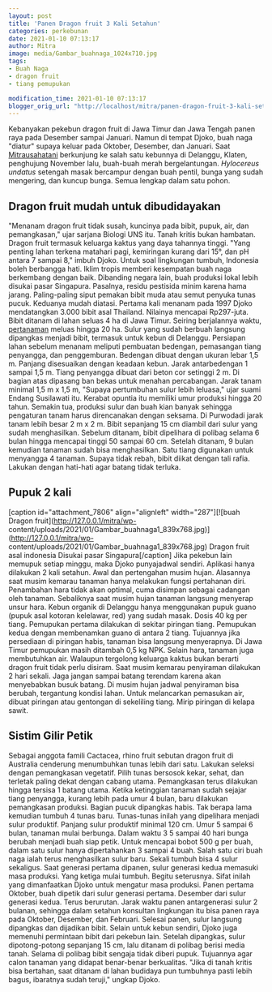 ```yaml
---
layout: post
title: 'Panen Dragon fruit 3 Kali Setahun'
categories: perkebunan
date: 2021-01-10 07:13:17
author: Mitra
image: media/Gambar_buahnaga_1024x710.jpg
tags:
- Buah Naga
- dragon fruit
- tiang pemupukan

modification_time: 2021-01-10 07:13:17
blogger_orig_url: "http://localhost/mitra/panen-dragon-fruit-3-kali-setahun.html"
---
```


Kebanyakan pekebun dragon fruit di Jawa Timur dan Jawa Tengah panen raya pada
Desember sampai Januari. Namun di tempat Djoko, buah naga "diatur" supaya
keluar pada Oktober, Desember, dan Januari. Saat
[Mitrausahatani](http://127.0.0.1/mitra/) berkunjung ke salah satu kebunnya di
Delanggu, Klaten, penghujung November lalu, buah-buah merah bergelantungan.
_Hylocereus undatus_ setengah masak bercampur dengan buah pentil, bunga yang
sudah mengering, dan kuncup bunga. Semua lengkap dalam satu pohon.

## Dragon fruit mudah untuk dibudidayakan

"Menanam dragon fruit tidak susah, kuncinya pada bibit, pupuk, air, dan
pemangkasan," ujar sarjana Biologi UNS itu. Tanah kritis bukan hambatan.
Dragon fruit termasuk keluarga kaktus yang daya tahannya tinggi. "Yang penting
lahan terkena matahari pagi, kemiringan kurang dari 15°, dan pH antara 7
sampai 8," imbuh Djoko. Untuk soal lingkungan tumbuh, Indonesia boleh
berbangga hati. Iklim tropis memberi kesempatan buah naga berkembang dengan
baik. Dibanding negara lain, buah produksi lokal lebih disukai pasar
Singapura. Pasalnya, residu pestisida minim karena hama jarang. Paling-paling
siput pemakan bibit muda atau semut penyuka tunas pucuk. Keduanya mudah
diatasi. Pertama kali menanam pada 1997 Djoko mendatangkan 3.000 bibit asal
Thailand. Nilainya mencapai Rp297-juta. Bibit ditanam di lahan seluas 4 ha di
Jawa Timur. Seiring berjalannya waktu,
[pertanaman](http://127.0.0.1/mitra/pertanian "pertanaman") meluas hingga 20
ha. Sulur yang sudah berbuah langsung dipangkas menjadi bibit, termasuk untuk
kebun di Delanggu. Persiapan lahan sebelum menanam meliputi pembuatan
bedengan, pemasangan tiang penyangga, dan penggemburan. Bedengan dibuat dengan
ukuran lebar 1,5 m. Panjang disesuaikan dengan keadaan kebun. Jarak
antarbedengan 1 sampai 1,5 m. Tiang penyangga dibuat dari beton cor setinggi 2
m. Di bagian atas dipasang ban bekas untuk menahan percabangan. Jarak tanam
minimal 1,5 m x 1,5 m, "Supaya pertumbuhan sulur lebih leluasa," ujar suami
Endang Susilawati itu. Kerabat opuntia itu memiliki umur produksi hingga 20
tahun. Semakin tua, produksi sulur dan buah kian banyak sehingga pengaturan
tanam harus direncanakan dengan seksama. Di Purwodadi jarak tanam lebih besar
2 m x 2 m. Bibit sepanjang 15 cm diambil dari sulur yang sudah menghasilkan.
Sebelum ditanam, bibit dipelihara di polibag selama 6 bulan hingga mencapai
tinggi 50 sampai 60 cm. Setelah ditanam, 9 bulan kemudian tanaman sudah bisa
menghasilkan. Satu tiang digunakan untuk menyangga 4 tanaman. Supaya tidak
rebah, bibit diikat dengan tali rafia. Lakukan dengan hati-hati agar batang
tidak terluka.

## Pupuk 2 kali

[caption id="attachment_7806" align="alignleft" width="287"][![buah Dragon
fruit](http://127.0.0.1/mitra/wp-
content/uploads/2021/01/Gambar_buahnaga1_839x768.jpg)](http://127.0.0.1/mitra/wp-
content/uploads/2021/01/Gambar_buahnaga1_839x768.jpg) Dragon fruit asal
indonesia Disukai pasar Singapura[/caption] Jika pekebun lain memupuk setiap
minggu, maka Djoko punyajadwal sendiri. Aplikasi hanya dilakukan 2 kali
setahun. Awal dan pertengahan musim hujan. Alasannya saat musim kemarau
tanaman hanya melakukan fungsi pertahanan diri. Penambahan hara tidak akan
optimal, cuma disimpan sebagai cadangan oleh tanaman. Sebaliknya saat musim
hujan tanaman langsung menyerap unsur hara. Kebun organik di Delanggu hanya
menggunakan pupuk guano (pupuk asal kotoran kelelawar, red) yang sudah masak.
Dosis 40 kg per tiang. Pemupukan pertama dilakukan di sekitar piringan tiang.
Pemupukan kedua dengan membenamkan guano di antara 2 tiang. Tujuannya jika
persediaan di piringan habis, tanaman bisa langsung menyerapnya. Di Jawa Timur
pemupukan masih ditambah 0,5 kg NPK. Selain hara, tanaman juga membutuhkan
air. Walaupun tergolong keluarga kaktus bukan berarti dragon fruit tidak perlu
disiram. Saat musim kemarau penyiraman dilakukan 2 hari sekali. Jaga jangan
sampai batang terendam karena akan menyebabkan busuk batang. Di musim hujan
jadwal penyiraman bisa berubah, tergantung kondisi lahan. Untuk melancarkan
pemasukan air, dibuat piringan atau gentongan di sekeliling tiang. Mirip
piringan di kelapa sawit.

## Sistim Gilir Petik

Sebagai anggota famili Cactacea, rhino fruit sebutan dragon fruit di Australia
cenderung menumbuhkan tunas lebih dari satu. Lakukan seleksi dengan
pemangkasan vegetatif. Pilih tunas bersosok kekar, sehat, dan terletak paling
dekat dengan cabang utama. Pemangkasan terus dilakukan hingga tersisa 1 batang
utama. Ketika ketinggian tanaman sudah sejajar tiang penyangga, kurang lebih
pada umur 4 bulan, baru dilakukan pemangkasan produksi. Bagian pucuk dipangkas
habis. Tak berapa lama kemudian tumbuh 4 tunas baru. Tunas-tunas inilah yang
dipelihara menjadi sulur produktif. Panjang sulur produktif minimal 120 cm.
Umur 5 sampai 6 bulan, tanaman mulai berbunga. Dalam waktu 3 5 sampai 40 hari
bunga berubah menjadi buah siap petik. Untuk mencapai bobot 500 g per buah,
dalam satu sulur hanya dipertahankan 3 sampai 4 buah. Salah satu ciri buah
naga ialah terus menghasilkan sulur baru. Sekali tumbuh bisa 4 sulur
sekaligus. Saat generasi pertama dipanen, sulur generasi kedua memasuki masa
produksi. Yang ketiga mulai tumbuh. Begitu seterusnya. Sifat inilah yang
dimanfaatkan Djoko untuk mengatur masa produksi. Panen pertama Oktober, buah
dipetik dari sulur generasi pertama. Desember dari sulur generasi kedua. Terus
berurutan. Jarak waktu panen antargenerasi sulur 2 bulanan, sehingga dalam
setahun konsultan lingkungan itu bisa panen raya pada Oktober, Desember, dan
Februari. Selesai panen, sulur langsung dipangkas dan dijadikan bibit. Selain
untuk kebun sendiri, Djoko juga memenuhi permintaan bibit dari pekebun lain.
Setelah dipangkas, sulur dipotong-potong sepanjang 15 cm, lalu ditanam di
polibag berisi media tanah. Selama di polibag bibit sengaja tidak diberi
pupuk. Tujuannya agar calon tanaman yang didapat benar-benar berkualitas.
"Jika di tanah kritis bisa bertahan, saat ditanam di lahan budidaya pun
tumbuhnya pasti lebih bagus, ibaratnya sudah teruji," ungkap Djoko.



